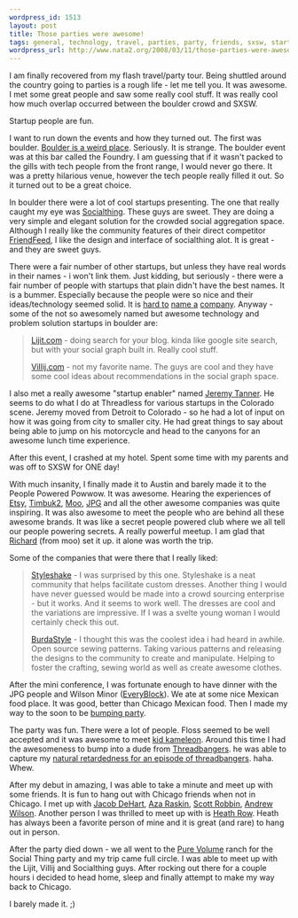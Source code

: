 ```yaml
--- 
wordpress_id: 1513
layout: post
title: Those parties were awesome!
tags: general, technology, travel, parties, party, friends, sxsw, startups, traveling
wordpress_url: http://www.nata2.org/2008/03/11/those-parties-were-awesome/
---
```

I am finally recovered from my flash travel/party tour. Being shuttled around the country going to parties is a rough life - let me tell you. It was awesome. I met some great people and saw some really cool stuff. It was really cool how much overlap occurred between the boulder crowd and SXSW.

Startup people are fun.

I want to run down the events and how they turned out. The first was boulder. <a href="http://www.keepboulderweird.org/">Boulder is a weird place</a>. Seriously. It is strange. The boulder event was at this bar called the Foundry. I am guessing that if it wasn't packed to the gills with tech people from the front range, I would never go there. It was a pretty hilarious venue, however the tech people really filled it out. So it turned out to be a great choice.

In boulder there were a lot of cool startups presenting. The one that really caught my eye was <a href="http://socialthing.com">Socialthing</a>. These guys are sweet. They are doing a very simple and elegant solution for the crowded social aggregation space. Although I really like the community features of their direct competitor <a href="http://friendfeed.com">FriendFeed</a>, I like the design and interface of socialthing alot. It is great - and they are sweet guys.

There were a fair number of other startups, but unless they have real words in their names - i won't link them. Just kidding, but seriously - there were a fair number of people with startups that plain didn't have the best names. It is a bummer. Especially because the people were so nice and their ideas/technology seemed solid. It is <a href="http://deliberately-different.blogspot.com/2006/02/how-they-named-companies.html">hard to</a> <a href="http://www.salon.com/media/col/shal/1999/11/30/naming/print.html">name a</a> <a href="http://blog.guykawasaki.com/2006/02/the_name_game.html">company</a>. Anyway - some of the not so awesomely named but awesome technology and problem solution startups in boulder are:
<blockquote><a href="http://Lijit.com">Lijit.com</a> - doing search for your blog. kinda like google site search, but with your social graph built in. Really cool stuff.

<a href="http://Villij.com">Villij.com</a> - not my favorite name. The guys are cool and they have some cool ideas about recommendations in the social graph space.</blockquote>
I also met a really awesome "startup enabler" named <a href="http://jeremytanner.com/">Jeremy Tanner</a>. He seems to do what I do at Threadless for various startups in the Colorado scene. Jeremy moved from Detroit to Colorado - so he had a lot of input on how it was going from city to smaller city. He had great things to say about being able to jump on his motorcycle and head to the canyons for an awesome lunch time experience.

After this event, I crashed at my hotel. Spent some time with my parents and was off to SXSW for ONE day!

With much insanity, I finally made it to Austin and barely made it to the People Powered Powwow. It was awesome. Hearing the experiences of <a href="http://etsy.com">Etsy</a>, <a href="http://www.timbuk2.com/tb2/products/bagbuilder">Timbuk2</a>, <a href="http://moo.com/">Moo</a>, <a href="http://www.jpgmag.com/">JPG</a> and all the other awesome companies was quite inspiring. It was also awesome to meet the people who are behind all these awesome brands. It was like a secret people powered club where we all tell our people powering secrets. A really powerful meetup. I am glad that <a href="http://richardmoross.com/">Richard</a> (from moo) set it up. it alone was worth the trip.

Some of the companies that were there that I really liked:
<blockquote><a href="http://styleshake.com/user/">Styleshake</a> - I was surprised by this one. Styleshake is a neat community that helps facilitate custom dresses. Another thing I would have never guessed would be made into a crowd sourcing enterprise - but it works. And it seems to work well. The dresses are cool and the variations are impressive. If I was a svelte young woman I would certainly check this out.

<a href="http://www.burdastyle.com/">BurdaStyle</a> - I thought this was the coolest idea i had heard in awhile. Open source sewing patterns. Taking various patterns and releasing the designs to the community to create and manipulate. Helping to foster the crafting, sewing world as well as create awesome clothes.</blockquote>
After the mini conference, I was fortunate enough to have dinner with the JPG people and  Wilson Minor (<a href="http://everyblock.com">EveryBlock</a>). We ate at some nice Mexican food place. It was good, better than Chicago Mexican food. Then I made my way to the soon to be <a href="http://upcoming.yahoo.com/event/430139/">bumping party</a>.

The party was fun. There were a lot of people. Floss seemed to be well accepted and it was awesome to meet <a href="http://www.kidkameleon.com/">kid kameleon</a>. Around this time I had the awesomeness to bump into a dude from <a href="http://www.threadbanger.com/">Threadbangers</a>. he was able to capture my <a href="http://www.threadbanger.com/episode/SXSW_20080310">natural retardedness for an episode of threadbangers</a>. haha. Whew.

After my debut in amazing, I was able to take a minute and meet up with some friends. It is fun to hang out with Chicago friends when not in Chicago. I met up with <a href="http://jacobdehart.com">Jacob DeHart</a>, <a href="http://bloxes.com/">Aza Raskin</a>, <a href="http://www.srobbin.com/">Scott Robbin</a>, <a href="http://www.humanized.com/about/">Andrew Wilson</a>. Another person I was thrilled to meet up with is <a href="http://mediadiet.net/">Heath Row</a>. Heath has always been a favorite person of mine and it is great (and rare) to hang out in person.

After the party died down - we all went to the <a href="http://PureVolume.com">Pure Volume</a> ranch for the Social Thing party and my trip came full circle. I was able to meet up with the Lijit, Villij and Socialthing guys. After rocking out there for a couple hours i decided to head home, sleep and finally attempt to make my way back to Chicago.

I barely made it. ;)
